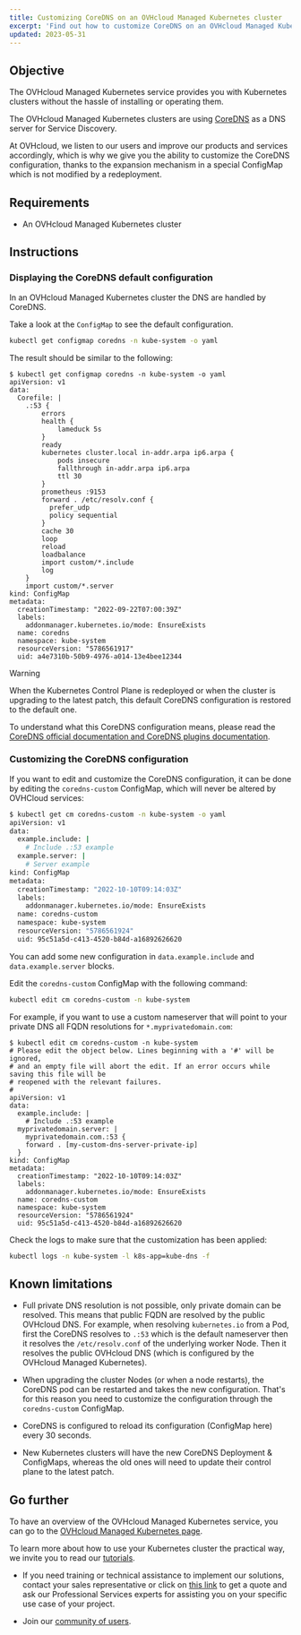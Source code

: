 ```yaml
---
title: Customizing CoreDNS on an OVHcloud Managed Kubernetes cluster
excerpt: 'Find out how to customize CoreDNS on an OVHcloud Managed Kubernetes cluster'
updated: 2023-05-31
---
```


## Objective

The OVHcloud Managed Kubernetes service provides you with Kubernetes clusters without the hassle of installing or operating them.

The OVHcloud Managed Kubernetes clusters are using [CoreDNS](https://coredns.io/) as a DNS server for Service Discovery.

At OVHcloud, we listen to our users and improve our products and services accordingly, which is why we give you the ability to customize the CoreDNS configuration, thanks to the expansion mechanism in a special ConfigMap which is not modified by a redeployment.

## Requirements 

- An OVHcloud Managed Kubernetes cluster

## Instructions

### Displaying the CoreDNS default configuration

In an OVHcloud Managed Kubernetes cluster the DNS are handled by CoreDNS.

Take a look at the `ConfigMap` to see the default configuration.

```bash
kubectl get configmap coredns -n kube-system -o yaml
```

The result should be similar to the following:

```console
$ kubectl get configmap coredns -n kube-system -o yaml
apiVersion: v1
data:
  Corefile: |
    .:53 {
        errors
        health {
            lameduck 5s
        }
        ready
        kubernetes cluster.local in-addr.arpa ip6.arpa {
            pods insecure
            fallthrough in-addr.arpa ip6.arpa
            ttl 30
        }
        prometheus :9153
        forward . /etc/resolv.conf {
          prefer_udp
          policy sequential
        }
        cache 30
        loop
        reload
        loadbalance
        import custom/*.include
        log
    }
    import custom/*.server
kind: ConfigMap
metadata:
  creationTimestamp: "2022-09-22T07:00:39Z"
  labels:
    addonmanager.kubernetes.io/mode: EnsureExists
  name: coredns
  namespace: kube-system
  resourceVersion: "5786561917"
  uid: a4e7310b-50b9-4976-a014-13e4bee12344
```

> [!warning]
> When the Kubernetes Control Plane is redeployed or when the cluster is upgrading to the latest patch, this default CoreDNS configuration is restored to the default one. 

To understand what this CoreDNS configuration means, please read the [CoreDNS official documentation and CoreDNS plugins documentation](https://coredns.io/plugins/).

### Customizing the CoreDNS configuration

If you want to edit and customize the CoreDNS configuration, it can be done by editing the `coredns-custom` ConfigMap, which will never be altered by OVHCloud services:

```bash
$ kubectl get cm coredns-custom -n kube-system -o yaml
apiVersion: v1
data:
  example.include: |
    # Include .:53 example
  example.server: |
    # Server example
kind: ConfigMap
metadata:
  creationTimestamp: "2022-10-10T09:14:03Z"
  labels:
    addonmanager.kubernetes.io/mode: EnsureExists
  name: coredns-custom
  namespace: kube-system
  resourceVersion: "5786561924"
  uid: 95c51a5d-c413-4520-b84d-a16892626620
```

You can add some new configuration in `data.example.include` and `data.example.server` blocks.

Edit the `coredns-custom` ConfigMap with the following command:

```bash
kubectl edit cm coredns-custom -n kube-system  
```

For example, if you want to use a custom nameserver that will point to your private DNS all FQDN resolutions for `*.myprivatedomain.com`:

```console
$ kubectl edit cm coredns-custom -n kube-system
# Please edit the object below. Lines beginning with a '#' will be ignored,
# and an empty file will abort the edit. If an error occurs while saving this file will be
# reopened with the relevant failures.
#
apiVersion: v1
data:
  example.include: |
    # Include .:53 example
  myprivatedomain.server: |
    myprivatedomain.com.:53 {
    forward . [my-custom-dns-server-private-ip]
  }
kind: ConfigMap
metadata:
  creationTimestamp: "2022-10-10T09:14:03Z"
  labels:
    addonmanager.kubernetes.io/mode: EnsureExists
  name: coredns-custom
  namespace: kube-system
  resourceVersion: "5786561924"
  uid: 95c51a5d-c413-4520-b84d-a16892626620
```

Check the logs to make sure that the customization has been applied:

```bash
kubectl logs -n kube-system -l k8s-app=kube-dns -f
```

## Known limitations

* Full private DNS resolution is not possible, only private domain can be resolved. This means that public FQDN are resolved by the public OVHcloud DNS. For example, when resolving `kubernetes.io` from a Pod, first the CoreDNS resolves to `.:53` which is the default nameserver then it resolves the `/etc/resolv.conf` of the underlying worker Node. Then it resolves the public OVHcloud DNS (which is configured by the OVHcloud Managed Kubernetes).

* When upgrading the cluster Nodes (or when a node restarts), the CoreDNS pod can be restarted and takes the new configuration. That's for this reason you need to customize the configuration through the `coredns-custom` ConfigMap.

* CoreDNS is configured to reload its configuration (ConfigMap here) every 30 seconds.

* New Kubernetes clusters will have the new CoreDNS Deployment & ConfigMaps, whereas the old ones will need to update their control plane to the latest patch.

## Go further

To have an overview of the OVHcloud Managed Kubernetes service, you can go to the [OVHcloud Managed Kubernetes page](https://www.ovh.com/public-cloud/kubernetes/).

To learn more about how to use your Kubernetes cluster the practical way, we invite you to read our [tutorials](public-cloud-containers-orchestration-managed-kubernetes-k8s1.).

- If you need training or technical assistance to implement our solutions, contact your sales representative or click on [this link](https://www.ovhcloud.com/fr/professional-services/) to get a quote and ask our Professional Services experts for assisting you on your specific use case of your project.

- Join our [community of users](https://community.ovh.com/en/).
